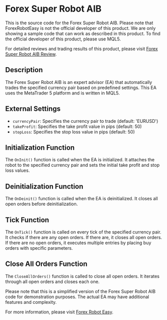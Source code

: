 # Forex Super Robot AIB

This is the source code for the Forex Super Robot AIB. Please note that ForexRobotEasy is not the official developer of this product. We are only showing a sample code that can work as described in this product. To find the official developer of this product, please use MQL5.

For detailed reviews and trading results of this product, please visit [Forex Super Robot AIB Review](https://forexroboteasy.com/forex-robot-review/forex-super-robot-aib-review-free-user-friendly-trading-aid/).

## Description

The Forex Super Robot AIB is an expert advisor (EA) that automatically trades the specified currency pair based on predefined settings. This EA uses the MetaTrader 5 platform and is written in MQL5.

## External Settings

- `currencyPair`: Specifies the currency pair to trade (default: 'EURUSD')
- `takeProfit`: Specifies the take profit value in pips (default: 50)
- `stopLoss`: Specifies the stop loss value in pips (default: 50)

## Initialization Function

The `OnInit()` function is called when the EA is initialized. It attaches the robot to the specified currency pair and sets the initial take profit and stop loss values.

## Deinitialization Function

The `OnDeinit()` function is called when the EA is deinitialized. It closes all open orders before deinitialization.

## Tick Function

The `OnTick()` function is called on every tick of the specified currency pair. It checks if there are any open orders. If there are, it closes all open orders. If there are no open orders, it executes multiple entries by placing buy orders with specific parameters.

## Close All Orders Function

The `CloseAllOrders()` function is called to close all open orders. It iterates through all open orders and closes each one.

Please note that this is a simplified version of the Forex Super Robot AIB code for demonstration purposes. The actual EA may have additional features and complexity.

For more information, please visit [Forex Robot Easy](https://www.forexroboteasy.com).
